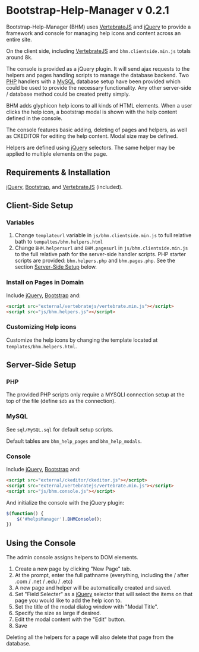 # Bootstrap-Help-Manager v 0.2.1

Bootstrap-Help-Manager (BHM) uses [VertebrateJS][3] and [jQuery][2] to provide a framework and console for managing help icons and content across an entire site.

On the client side, including [VertebrateJS][3] and `bhm.clientside.min.js` totals around 8k.

The console is provided as a jQuery plugin. It will send ajax requests to the helpers and pages handling scripts to manage the database backend. Two [PHP][4] handlers with a [MySQL][5] database setup have been provided which could be used to provide the necessary functionality. Any other server-side / database method could be created pretty simply.

BHM adds glyphicon help icons to all kinds of HTML elements. When a user clicks the help icon, a bootstrap modal is shown with the help content defined in the console.

The console features basic adding, deleting of pages and helpers, as well as CKEDITOR for editing the help content. Modal size may be defined.

Helpers are defined using [jQuery](1) selectors. The same helper may be applied to multiple elements on the page.

## Requirements & Installation

[jQuery][1], [Bootstrap][2], and [VertebrateJS][3] (included).

## Client-Side Setup

### Variables

1. Change `templateurl` variable in `js/bhm.clientside.min.js` to full relative bath to `tempaltes/bhm.helpers.html`
2. Change `BHM.helpersurl` and `BHM.pagesurl` in `js/bhm.clientside.min.js` to the full relative path for the server-side handler scripts. PHP starter scripts are provided: `bhm.helpers.php` and `bhm.pages.php`. See the section [Server-Side Setup](#serverside) below.

### Install on Pages in Domain

Include [jQuery][1], [Bootstrap][2] and:

```html
<script src="external/vertebratejs/vertebrate.min.js"></script>
<script src="js/bhm.helpers.js"></script>

```

### Customizing Help icons

Customize the help icons by changing the template located at `templates/bhm.helpers.html`.


## Server-Side Setup

### PHP

The provided PHP scripts only require a MYSQLI connection setup at the top of the file (define `$db` as the connection).

### MySQL

See `sql/MySQL.sql` for default setup scripts.

Default tables are `bhm_help_pages` and `bhm_help_modals`.

### Console

Include [jQuery][1], [Bootstrap][2] and:

```html
<script src="external/ckeditor/ckeditor.js"></script>
<script src="external/vertebratejs/vertebrate.min.js"></script>
<script src="js/bhm.console.js"></script>
```

And initialize the console with the jQuery plugin:

```javascript
$(function() {
    $('#helpsManager').BHMConsole();
})
```

## Using the Console

The admin console assigns helpers to DOM elements.

1. Create a new page by clicking "New Page" tab.
2. At the prompt, enter the full pathname (everything, including the / after .com / .net / .edu / .etc)
3. A new page and helper will be automatically created and saved.
4. Set "Field Selecter" as a [jQuery][1] selector that will select the items on that page you would like to add the help icon to.
5. Set the title of the modal dialog window with "Modal Title".
6. Specify the size as large if desired.
7. Edit the modal content with the "Edit" button.
8. Save

Deleting all the helpers for a page will also delete that page from the database.



[1]: https://jquery.com/
[2]: http://getBootstrap.com
[3]: https://github.com/psalmody/vertebratejs
[4]: http://php.net/
[5]: http://dev.mysql.com/
